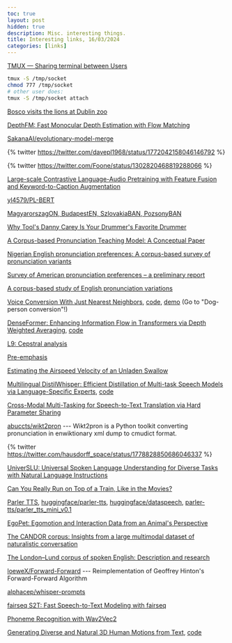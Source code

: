 ```yaml
---
toc: true
layout: post
hidden: true
description: Misc. interesting things.
title: Interesting links, 16/03/2024
categories: [links]
---
```


[TMUX — Sharing terminal between Users](https://micropyramid.medium.com/tmux-sharing-terminal-between-users-84f2e311c64f)

```bash
tmux -S /tmp/socket
chmod 777 /tmp/socket
# other user does:
tmux -S /tmp/socket attach
```

[Bosco visits the lions at Dublin zoo](https://www.youtube.com/watch?v=EJ8XMmFQutQ)

[DepthFM: Fast Monocular Depth Estimation with Flow Matching](https://arxiv.org/abs/2403.13788)

[SakanaAI/evolutionary-model-merge](https://github.com/SakanaAI/evolutionary-model-merge)

{% twitter https://twitter.com/davepl1968/status/1772042158046146792 %}

{% twitter https://twitter.com/Foone/status/1302820468819288066 %}

[Large-scale Contrastive Language-Audio Pretraining with Feature Fusion and Keyword-to-Caption Augmentation](https://arxiv.org/abs/2211.06687)

[yl4579/PL-BERT](https://github.com/yl4579/PL-BERT)

[MagyarorszagON, BudapestEN, SzlovakiaBAN, PozsonyBAN](https://www.reddit.com/r/hungarian/comments/1bip87y/magyarorszagon_budapesten_szlovakiaban_pozsonyban/)

[Why Tool's Danny Carey Is Your Drummer's Favorite Drummer](https://www.youtube.com/watch?v=0ErsWJw28XU)

[A Corpus-based Pronunciation Teaching Model: A Conceptual Paper](https://awej.org/a-corpus-based-pronunciation-teaching-model-a-conceptual-paper/)

[Nigerian English pronunciation preferences: A corpus-based survey of pronunciation variants](https://www.tandfonline.com/doi/full/10.1080/23311983.2022.2061104)

[Survey of American pronunciation preferences – a preliminary report](https://www.phon.ucl.ac.uk/home/wells/shitara.pdf)

[A corpus-based study of English pronunciation variations](https://www.isca-archive.org/interspeech_2011/kim11e_interspeech.html)

[Voice Conversion With Just Nearest Neighbors](https://arxiv.org/abs/2305.18975),
[code](https://github.com/bshall/knn-vc),
[demo](https://bshall.github.io/knn-vc/) (Go to "Dog-person conversion"!)

[DenseFormer: Enhancing Information Flow in Transformers via Depth Weighted Averaging](https://arxiv.org/abs/2402.02622),
[code](https://github.com/epfml/DenseFormer)

[L9: Cepstral analysis](https://people.engr.tamu.edu/rgutier/lectures/sp/l9.pdf)

[Pre-emphasis](https://speechprocessingbook.aalto.fi/Preprocessing/Pre-emphasis.html)

[Estimating the Airspeed Velocity of an Unladen Swallow](http://style.org/unladenswallow/)

[Multilingual DistilWhisper: Efficient Distillation of Multi-task Speech Models via Language-Specific Experts](https://arxiv.org/abs/2311.01070),
[code](https://github.com/naver/multilingual-distilwhisper)

[Cross-Modal Multi-Tasking for Speech-to-Text Translation via Hard Parameter Sharing](https://arxiv.org/abs/2309.15826)

[abuccts/wikt2pron](https://github.com/abuccts/wikt2pron) --- Wikt2pron is a Python toolkit converting pronunciation in enwiktionary xml dump to cmudict format.

{% twitter https://twitter.com/hausdorff_space/status/1778828850686046337 %}

[UniverSLU: Universal Spoken Language Understanding for Diverse Tasks with Natural Language Instructions](https://arxiv.org/abs/2310.02973)

[Can You Really Run on Top of a Train, Like in the Movies?](https://www.wired.com/story/can-you-really-run-on-top-of-a-train/)

[Parler TTS](https://huggingface.co/parler-tts),
[huggingface/parler-tts](https://github.com/huggingface/parler-tts),
[huggingface/dataspeech](https://github.com/huggingface/dataspeech),
[parler-tts/parler_tts_mini_v0.1](https://huggingface.co/parler-tts/parler_tts_mini_v0.1)

[EgoPet: Egomotion and Interaction Data from an Animal's Perspective](https://arxiv.org/abs/2404.09991)

[The CANDOR corpus: Insights from a large multimodal dataset of naturalistic conversation](https://www.science.org/doi/10.1126/sciadv.adf3197)

[The London–Lund corpus of spoken English: Description and research](https://portal.research.lu.se/sv/publications/the-londonlund-corpus-of-spoken-english-description-and-research)

[loeweX/Forward-Forward](https://github.com/loeweX/Forward-Forward) --- Reimplementation of Geoffrey Hinton's Forward-Forward Algorithm

[alphacep/whisper-prompts](https://github.com/alphacep/whisper-prompts)

[fairseq S2T: Fast Speech-to-Text Modeling with fairseq](https://arxiv.org/abs/2010.05171)

[Phoneme Recognition with Wav2Vec2](https://www.kaggle.com/code/vitouphy/phoneme-recognition-with-wav2vec2)

[Generating Diverse and Natural 3D Human Motions from Text](https://ieeexplore.ieee.org/document/9880214),
[code](https://github.com/EricGuo5513/text-to-motion)


